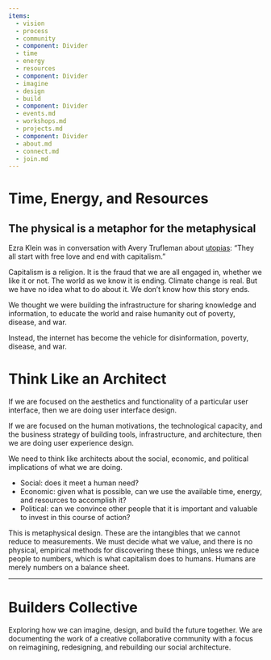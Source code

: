 ```yaml
---
items:
  - vision
  - process
  - community
  - component: Divider
  - time
  - energy
  - resources
  - component: Divider
  - imagine
  - design
  - build
  - component: Divider
  - events.md
  - workshops.md
  - projects.md
  - component: Divider
  - about.md
  - connect.md
  - join.md
---
```


# Time, Energy, and Resources

## The physical is a metaphor for the metaphysical

Ezra Klein was in conversation with Avery Trufleman about [utopias](https://www.stitcher.com/podcast/vox/the-ezra-klein-show/e/62084054): “They all start with free love and end with capitalism.”

Capitalism is a religion. It is the fraud that we are all engaged in, whether we like it or not. The world as we know it is ending. Climate change is real. But we have no idea what to do about it. We don’t know how this story ends.

We thought we were building the infrastructure for sharing knowledge and information, to educate the world and raise humanity out of poverty, disease, and war.

Instead, the internet has become the vehicle for disinformation, poverty, disease, and war.

# Think Like an Architect

If we are focused on the aesthetics and functionality of a particular user interface, then we are doing user interface design.

If we are focused on the human motivations, the technological capacity, and the business strategy of building tools, infrastructure, and architecture, then we are doing user experience design.

We need to think like architects about the social, economic, and political implications of what we are doing.

- Social: does it meet a human need?
- Economic: given what is possible, can we use the available time, energy, and resources to accomplish it?
- Political: can we convince other people that it is important and valuable to invest in this course of action?

This is metaphysical design. These are the intangibles that we cannot reduce to measurements. We must decide what we value, and there is no physical, empirical methods for discovering these things, unless we reduce people to numbers, which is what capitalism does to humans. Humans are merely numbers on a balance sheet.

---

# Builders Collective

Exploring how we can imagine, design, and build the future together. We are documenting the work of a creative collaborative community with a focus on reimagining, redesigning, and rebuilding our social architecture.
